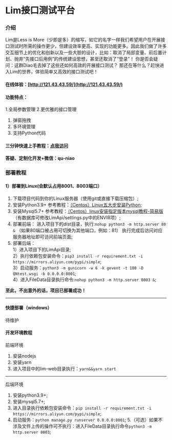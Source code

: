 
# Lim接口测试平台

### 介绍
Lim是Less is More（少即是多）的缩写，如它的名字一样我们希望用户在开展接口测试时所需的操作更少，但建设效率更高、实现的功能更多。因此我们做了许多交互细节上的优化和创新以及一些大胆的设计，比如：取消了局部变量、前后置计划、抛弃“先接口后用例”的传统建设思想，甚至还取消了“登录”！
你是否会疑问：这群Diao毛去掉了这些还如何高效的开展接口测试？
那还在等什么？赶快进入Lim的世界，体验简单又高效的接口测试吧！
#### 在线体验：[http://121.43.43.59/](http://121.43.43.59/) 
#### 功能特点：
1.全局参数管理
2.更优雅的接口管理
1. 弹窗拖拽
2. 多环境管理
3. 支持Python代码
#### 三分钟快速上手教程：[点我访问](https://thzfhzdqvc.feishu.cn/docx/FgCpdAEy2oDjP4xJOkFcIjyJnnf?from=from_copylink)
#### 答疑、定制化开发+微信：qu-niao
### 部署教程
#### 1）部署到Linux(会默认占用8001、8003端口）
1. 下载项目代码到你的Linux服务器（使用git或直接下载压缩包）;
2. 安装Python3.9+ 参考教程：[（Centos）Linux五大步安装Python](Pythonhttps://quniao.blog.csdn.net/article/details/120823163);
3. 安装Mysql5.7+ 参考教程：[（Centos）linux安装指定版本mysql教程-简易版](https://quniao.blog.csdn.net/article/details/119541983)（有数据库可修改LimApi/settings.py中的ENVIR项）;
4. 部署前端：
进入项目下的dist目录，执行:`nohup python3 -m http.server 80 &` （如果80端口被占用可切换为其他端口，例如：81） 
执行完成后访问对应服务器地址即可访问前端页面;
5. 部署后端：<br>
1）进入项目下的LimApi目录;<br>
2）执行依赖包安装命令：`pip3 install -r requirement.txt -i https://mirrors.aliyun.com/pypi/simple`;<br>
3）启动服务：`python3 -m gunicorn -w 6 -k gevent -t 180 -D  QNtest.wsgi -b 0.0.0.0:8001`; <br>
4）进入FileData目录执行命令:`nohup python3 -m http.server 8003 &`;<br>

**至此，不出意外的话，项目已部署成功！**

---
#### 快捷部署（windows）
待维护
#### 开发环境教程

前端环境
1.  安装nodejs
2.  安装yarn
3.  进入项目中的lim-web目录执行：`yarn&&yarn start`

---
后端环境
1.  安装python3.9+;
2.  安装mysql5.7+;
3.  进入目录执行依赖包安装命令：`pip install -r requirement.txt -i https://mirrors.aliyun.com/pypi/simple`;
4. 启动服务：`python manage.py runserver 0.0.0.0:8001`;
5.（可选）如果不涉及文件上传的操作可不执行：进入FileData目录执行命令`python3 -m http.server 8003`;



 